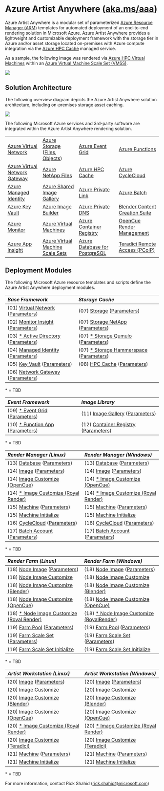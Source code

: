 # Azure Artist Anywhere ([aka.ms/aaa](https://aka.ms/aaa))

Azure Artist Anywhere is a modular set of parameterized [Azure Resource Manager (ARM)](https://docs.microsoft.com/azure/azure-resource-manager/management/overview) templates for automated deployment of an end-to-end rendering solution in Microsoft Azure. Azure Artist Anywhere provides a lightweight and customizable deployment framework with the storage tier in Azure and/or asset storage located on-premises with Azure compute integration via the [Azure HPC Cache](https://docs.microsoft.com/en-us/azure/hpc-cache/hpc-cache-overview) managed service.

As a sample, the following image was rendered via [Azure HPC Virtual Machines](https://docs.microsoft.com/en-us/azure/virtual-machines/sizes-hpc) within an [Azure Virtual Machine Scale Set (VMSS)](https://docs.microsoft.com/azure/virtual-machine-scale-sets/overview).

![](https://bit.blob.core.windows.net/doc/AzureArtistAnywhere/SuspensionBridge.jpg)

## Solution Architecture

The following overview diagram depicts the Azure Artist Anywhere solution architecture, including on-premises storage asset caching.

![](https://bit.blob.core.windows.net/doc/AzureArtistAnywhere/SolutionArchitecture.png)

The following Microsoft Azure services and 3rd-party software are integrated within the Azure Artist Anywhere rendering solution.

<table>
    <tr>
        <td>
            <a href="https://docs.microsoft.com/azure/virtual-network/virtual-networks-overview" target="_blank">Azure Virtual Network</a>
        </td>
        <td>
            <a href="https://docs.microsoft.com/azure/storage" target="_blank">Azure Storage</a>
            (<a href="https://docs.microsoft.com/azure/storage/files/storage-files-introduction" target="_blank">Files</a>,
            <a href="https://docs.microsoft.com/azure/storage/blobs/storage-blobs-overview" target="_blank">Objects</a>)
        </td>
        <td>
            <a href="https://docs.microsoft.com/azure/event-grid/overview" target="_blank">Azure Event Grid</a>
        </td>
        <td>
            <a href="https://docs.microsoft.com/azure/azure-functions/functions-overview" target="_blank">Azure Functions</a>
        </td>
    </tr>
    <tr>
        <td>
            <a href="https://docs.microsoft.com/azure/vpn-gateway/vpn-gateway-about-vpngateways" target="_blank">Azure Virtual Network Gateway</a>
        </td>
        <td>
            <a href="https://docs.microsoft.com/azure/azure-netapp-files/azure-netapp-files-introduction" target="_blank">Azure NetApp Files</a>
        </td>
        <td>
            <a href="https://docs.microsoft.com/azure/hpc-cache/hpc-cache-overview" target="_blank">Azure HPC Cache</a>
        </td>
        <td>
            <a href="https://docs.microsoft.com/azure/cyclecloud/overview" target="_blank">Azure CycleCloud</a>
        </td>
    </tr>
    <tr>
        <td>
            <a href="https://docs.microsoft.com/azure/active-directory/managed-identities-azure-resources/overview" target="_blank">Azure Managed Identity</a>
        </td>
        <td>
            <a href="https://docs.microsoft.com/azure/virtual-machines/linux/shared-image-galleries" target="_blank">Azure Shared Image Gallery</a>
        </td>
        <td>
            <a href="https://docs.microsoft.com/azure/private-link/private-link-overview" target="_blank">Azure Private Link</a>
        </td>
        <td>
            <a href="https://docs.microsoft.com/azure/batch/batch-technical-overview" target="_blank">Azure Batch</a>
        </td>
    </tr>
    <tr>
        <td>
            <a href="https://docs.microsoft.com/azure/key-vault/key-vault-overview" target="_blank">Azure Key Vault</a>
        </td>
        <td>
            <a href="https://docs.microsoft.com/azure/virtual-machines/linux/image-builder-overview" target="_blank">Azure Image Builder</a>
        </td>
        <td>
            <a href="https://docs.microsoft.com/azure/dns/private-dns-overview" target="_blank">Azure Private DNS</a>
        </td>
        <td>
            <a href="https://www.blender.org/" target="_blank">Blender Content Creation Suite</a>
        </td>
    </tr>
    <tr>
        <td>
            <a href="https://docs.microsoft.com/azure/azure-monitor/overview" target="_blank">Azure Monitor</a>
        </td>
        <td>
            <a href="https://docs.microsoft.com/azure/virtual-machines/linux/overview" target="_blank">Azure Virtual Machines</a>
        </td>
        <td>
            <a href="https://docs.microsoft.com/azure/container-registry/container-registry-intro" target="_blank">Azure Container Registry</a>
        </td>
        <td>
            <a href="https://www.opencue.io/" target="_blank">OpenCue Render Management</a>
        </td>
    </tr>
    <tr>
        <td>
            <a href="https://docs.microsoft.com/en-us/azure/azure-monitor/app/app-insights-overview" target="_blank">Azure App Insight</a>
        </td>
        <td>
            <a href="https://docs.microsoft.com/azure/virtual-machine-scale-sets/overview" target="_blank">Azure Virtual Machine Scale Sets</a>
        </td>
        <td>
            <a href="https://docs.microsoft.com/azure/postgresql/overview" target="_blank">Azure Database for PostgreSQL</a>
        </td>
        <td>
            <a href="https://docs.teradici.com/find/product/cloud-access-software" target="_blank">Teradici Remote Access (PCoIP)</a>
        </td>
    </tr>
</table>

## Deployment Modules

The following Microsoft Azure resource templates and scripts define the Azure Artist Anywhere deployment modules.

| *Base Framework* | *Storage Cache* |
| :--------------- | :-------------- |
| (01) [Virtual Network](BaseFramework/01-VirtualNetwork.json) ([Parameters](BaseFramework/01-VirtualNetwork.Parameters.json)) | (07) [Storage](StorageCache/07-Storage.json) ([Parameters](StorageCache/07-Storage.Parameters.json)) |
| (02) [Monitor Insight](BaseFramework/02-MonitorInsight.json) ([Parameters](BaseFramework/02-MonitorInsight.Parameters.json)) | (07) [Storage NetApp](StorageCache/07-Storage.NetApp.json) ([Parameters](StorageCache/07-Storage.NetApp.Parameters.json)) |
| (03) [* Active Directory](BaseFramework/03-ActiveDirectory.json) ([Parameters](BaseFramework/03-ActiveDirectory.Parameters.json)) | (07) [* Storage Qumulo](StorageCache/07-Storage.Qumulo.json) ([Parameters](StorageCache/07-Storage.Qumulo.Parameters.json)) |
| (04) [Managed Identity](BaseFramework/04-ManagedIdentity.json) ([Parameters](BaseFramework/04-ManagedIdentity.Parameters.json)) | (07) [* Storage Hammerspace](StorageCache/07-Storage.Hammerspace.json) ([Parameters](StorageCache/07-Storage.Hammerspace.Parameters.json)) |
| (05) [Key Vault](BaseFramework/05-KeyVault.json) ([Parameters](BaseFramework/05-KeyVault.Parameters.json)) | (08) [HPC Cache](StorageCache/08-HPCCache.json) ([Parameters](StorageCache/08-HPCCache.Parameters.json)) |
| (06) [Network Gateway](BaseFramework/06-NetworkGateway.json) ([Parameters](BaseFramework/06-NetworkGateway.Parameters.json)) | |

\* = TBD

| *Event Framework* | *Image Library* |
| :---------------- | :-------------- |
| (09) [* Event Grid](EventFramework/09-EventGrid.json) ([Parameters](EventFramework/09-EventGrid.Parameters.json)) | (11) [Image Gallery](ImageLibrary/11-ImageGallery.json) ([Parameters](ImageLibrary/11-ImageGallery.Parameters.json)) |
| (10) [* Function App](EventFramework/10-FunctionApp.json) ([Parameters](EventFramework/10-FunctionApp.Parameters.json)) | (12) [Container Registry](ImageLibrary/12-ContainerRegistry.json) ([Parameters](ImageLibrary/12-ContainerRegistry.Parameters.json)) |

\* = TBD

| *Render Manager (Linux)* | *Render Manager (Windows)* |
| :----------------------- | :------------------------- |
| (13) [Database](RenderManager/13-Database.json) ([Parameters](RenderManager/13-Database.Parameters.json)) | (13) [Database](RenderManager/13-Database.json) ([Parameters](RenderManager/13-Database.Parameters.json)) |
| (14) [Image](RenderManager/14-Image.json) ([Parameters](RenderManager/14-Image.Parameters.json)) | (14) [Image](RenderManager/14-Image.json) ([Parameters](RenderManager/14-Image.Parameters.json)) |
| (14) [Image Customize (OpenCue)](RenderManager/Linux/14-Image.OpenCue.sh) | (14) [* Image Customize (OpenCue)](RenderManager/Windows/14-Image.OpenCue.ps1) |
| (14) [* Image Customize (Royal Render)](RenderManager/Linux/14-Image.RoyalRender.sh) | (14) [* Image Customize (Royal Render)](RenderManager/Windows/14-Image.RoyalRender.ps1) |
| (15) [Machine](RenderManager/15-Machine.json) ([Parameters](RenderManager/15-Machine.Parameters.json)) | (15) [Machine](RenderManager/15-Machine.json) ([Parameters](RenderManager/15-Machine.Parameters.json)) |
| (15) [Machine Initialize](RenderManager/Linux/15-Machine.sh) | (15) [Machine Initialize](RenderManager/Windows/15-Machine.ps1) |
| (16) [CycleCloud](RenderManager/16-CycleCloud.json) ([Parameters](RenderManager/16-CycleCloud.Parameters.json)) | (16) [CycleCloud](RenderManager/16-CycleCloud.json) ([Parameters](RenderManager/16-CycleCloud.Parameters.json)) |
| (17) [Batch Account](RenderManager/17-BatchAccount.json) ([Parameters](RenderManager/17-BatchAccount.Parameters.json)) | (17) [Batch Account](RenderManager/17-BatchAccount.json) ([Parameters](RenderManager/17-BatchAccount.Parameters.json)) |

\* = TBD

| *Render Farm (Linux)* | *Render Farm (Windows)* |
| :-------------------- | :---------------------- |
| (18) [Node Image](RenderFarm/18-Node.Image.json) ([Parameters](RenderFarm/18-Node.Image.Parameters.json)) | (18) [Node Image](RenderFarm/18-Node.Image.json) ([Parameters](RenderFarm/18-Node.Image.Parameters.json)) |
| (18) [Node Image Customize](RenderFarm/Linux/18-Node.Image.sh) | (18) [Node Image Customize](RenderFarm/Windows/18-Node.Image.ps1) |
| (18) [Node Image Customize (Blender)](RenderFarm/Linux/18-Node.Image.Blender.sh) | (18) [Node Image Customize (Blender)](RenderFarm/Windows/18-Node.Image.Blender.ps1) |
| (18) [Node Image Customize (OpenCue)](RenderFarm/Linux/18-Node.Image.OpenCue.sh) | (18) [Node Image Customize (OpenCue)](RenderFarm/Windows/18-Node.Image.OpenCue.ps1) |
| (18) [* Node Image Customize (Royal Render)](RenderFarm/Linux/18-Node.Image.RoyalRender.sh) | (18) [* Node Image Customize (RoyalRender)](RenderFarm/Windows/18-Node.Image.RoyalRender.ps1) |
| (19) [Farm Pool](RenderFarm/19-Farm.Pool.json) ([Parameters](RenderFarm/19-Farm.Pool.Parameters.json)) | (19) [Farm Pool](RenderFarm/19-Farm.Pool.json) ([Parameters](RenderFarm/19-Farm.Pool.Parameters.json)) |
| (19) [Farm Scale Set](RenderFarm/19-Farm.ScaleSet.json) ([Parameters](RenderFarm/19-Farm.ScaleSet.Parameters.json)) | (19) [Farm Scale Set](RenderFarm/19-Farm.ScaleSet.json) ([Parameters](RenderFarm/19-Farm.ScaleSet.Parameters.json)) |
| (19) [Farm Scale Set Initialize](RenderFarm/Linux/19-Farm.ScaleSet.sh) | (19) [Farm Scale Set Initialize](RenderFarm/Windows/19-Farm.ScaleSet.ps1) |

\* = TBD

| *Artist Workstation (Linux)* | *Artist Workstation (Windows)* |
| :--------------------------- | :----------------------------- |
| (20) [Image](ArtistWorkstation/20-Image.json) ([Parameters](ArtistWorkstation/20-Image.Parameters.json)) | (20) [Image](ArtistWorkstation/20-Image.json) ([Parameters](ArtistWorkstation/20-Image.Parameters.json)) |
(20) [Image Customize](ArtistWorkstation/Linux/20-Image.sh) | (20) [Image Customize](ArtistWorkstation/Windows/20-Image.ps1) |
(20) [Image Customize (Blender)](RenderFarm/Linux/18-Node.Image.Blender.sh) | (20) [Image Customize (Blender)](RenderFarm/Windows/18-Node.Image.Blender.ps1) |
(20) [Image Customize (OpenCue)](ArtistWorkstation/Linux/20-Image.OpenCue.sh) | (20) [Image Customize (OpenCue)](ArtistWorkstation/Windows/20-Image.OpenCue.ps1) |
(20) [* Image Customize (Royal Render)](ArtistWorkstation/Linux/20-Image.RoyalRender.sh) | (20) [* Image Customize (Royal Render)](ArtistWorkstation/Windows/20-Image.RoyalRender.ps1) |
(20) [Image Customize (Teradici)](ArtistWorkstation/Linux/20-Image.Teradici.sh) | (20) [Image Customize (Teradici)](ArtistWorkstation/Windows/20-Image.Teradici.ps1) |
(21) [Machine](ArtistWorkstation/21-Machine.json) ([Parameters](ArtistWorkstation/21-Machine.Parameters.json)) | (21) [Machine](ArtistWorkstation/21-Machine.json) ([Parameters](ArtistWorkstation/21-Machine.Parameters.json)) |
(21) [Machine Initialize](ArtistWorkstation/Linux/21-Machine.sh) | (21) [Machine Initialize](ArtistWorkstation/Windows/21-Machine.ps1) |

\* = TBD

For more information, contact Rick Shahid (rick.shahid@microsoft.com)
